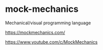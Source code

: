 # mock-mechanics
Mechanical/visual programming language

https://mockmechanics.com/

https://www.youtube.com/c/MockMechanics
